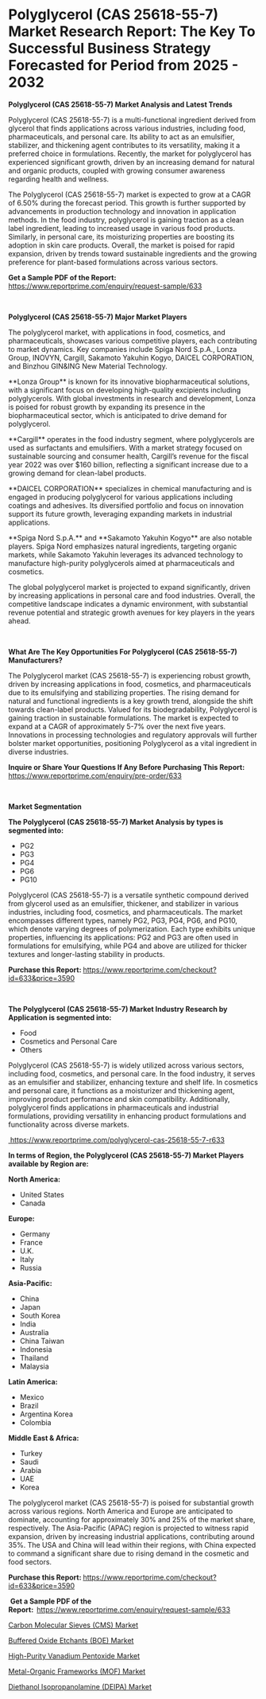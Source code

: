 <p><h1>Polyglycerol (CAS 25618-55-7) Market Research Report: The Key To Successful Business Strategy Forecasted for Period from 2025 - 2032</h1></p><p><strong>Polyglycerol (CAS 25618-55-7) Market Analysis and Latest Trends</strong></p>
<p><p>Polyglycerol (CAS 25618-55-7) is a multi-functional ingredient derived from glycerol that finds applications across various industries, including food, pharmaceuticals, and personal care. Its ability to act as an emulsifier, stabilizer, and thickening agent contributes to its versatility, making it a preferred choice in formulations. Recently, the market for polyglycerol has experienced significant growth, driven by an increasing demand for natural and organic products, coupled with growing consumer awareness regarding health and wellness.</p><p>The Polyglycerol (CAS 25618-55-7) market is expected to grow at a CAGR of 6.50% during the forecast period. This growth is further supported by advancements in production technology and innovation in application methods. In the food industry, polyglycerol is gaining traction as a clean label ingredient, leading to increased usage in various food products. Similarly, in personal care, its moisturizing properties are boosting its adoption in skin care products. Overall, the market is poised for rapid expansion, driven by trends toward sustainable ingredients and the growing preference for plant-based formulations across various sectors.</p></p>
<p><strong>Get a Sample PDF of the Report:&nbsp;</strong> <a href="https://www.reportprime.com/enquiry/request-sample/633?utm_campaign=57&utm_medium=2&utm_source=Github&utm_content=ia&utm_term=18032025&utm_id=polyglycerol-cas-25618-55-7">https://www.reportprime.com/enquiry/request-sample/633</a></p>
<p>&nbsp;</p>
<p><strong>Polyglycerol (CAS 25618-55-7) Major Market Players</strong></p>
<p><p>The polyglycerol market, with applications in food, cosmetics, and pharmaceuticals, showcases various competitive players, each contributing to market dynamics. Key companies include Spiga Nord S.p.A., Lonza Group, INOVYN, Cargill, Sakamoto Yakuhin Kogyo, DAICEL CORPORATION, and Binzhou GIN&ING New Material Technology.</p><p>**Lonza Group** is known for its innovative biopharmaceutical solutions, with a significant focus on developing high-quality excipients including polyglycerols. With global investments in research and development, Lonza is poised for robust growth by expanding its presence in the biopharmaceutical sector, which is anticipated to drive demand for polyglycerol.</p><p>**Cargill** operates in the food industry segment, where polyglycerols are used as surfactants and emulsifiers. With a market strategy focused on sustainable sourcing and consumer health, Cargill’s revenue for the fiscal year 2022 was over $160 billion, reflecting a significant increase due to a growing demand for clean-label products.</p><p>**DAICEL CORPORATION** specializes in chemical manufacturing and is engaged in producing polyglycerol for various applications including coatings and adhesives. Its diversified portfolio and focus on innovation support its future growth, leveraging expanding markets in industrial applications.</p><p>**Spiga Nord S.p.A.** and **Sakamoto Yakuhin Kogyo** are also notable players. Spiga Nord emphasizes natural ingredients, targeting organic markets, while Sakamoto Yakuhin leverages its advanced technology to manufacture high-purity polyglycerols aimed at pharmaceuticals and cosmetics.</p><p>The global polyglycerol market is projected to expand significantly, driven by increasing applications in personal care and food industries. Overall, the competitive landscape indicates a dynamic environment, with substantial revenue potential and strategic growth avenues for key players in the years ahead.</p></p>
<p>&nbsp;</p>
<p><strong>What Are The Key Opportunities For Polyglycerol (CAS 25618-55-7) Manufacturers?</strong></p>
<p><p>The Polyglycerol market (CAS 25618-55-7) is experiencing robust growth, driven by increasing applications in food, cosmetics, and pharmaceuticals due to its emulsifying and stabilizing properties. The rising demand for natural and functional ingredients is a key growth trend, alongside the shift towards clean-label products. Valued for its biodegradability, Polyglycerol is gaining traction in sustainable formulations. The market is expected to expand at a CAGR of approximately 5-7% over the next five years. Innovations in processing technologies and regulatory approvals will further bolster market opportunities, positioning Polyglycerol as a vital ingredient in diverse industries.</p></p>
<p><strong>Inquire or Share Your Questions If Any Before Purchasing This Report:</strong> <a href="https://www.reportprime.com/enquiry/pre-order/633?utm_campaign=57&utm_medium=2&utm_source=Github&utm_content=ia&utm_term=18032025&utm_id=polyglycerol-cas-25618-55-7">https://www.reportprime.com/enquiry/pre-order/633</a></p>
<p>&nbsp;</p>
<p><strong>Market Segmentation</strong></p>
<p><strong>The Polyglycerol (CAS 25618-55-7) Market Analysis by types is segmented into:</strong></p>
<p><ul><li>PG2</li><li>PG3</li><li>PG4</li><li>PG6</li><li>PG10</li></ul></p>
<p><p>Polyglycerol (CAS 25618-55-7) is a versatile synthetic compound derived from glycerol used as an emulsifier, thickener, and stabilizer in various industries, including food, cosmetics, and pharmaceuticals. The market encompasses different types, namely PG2, PG3, PG4, PG6, and PG10, which denote varying degrees of polymerization. Each type exhibits unique properties, influencing its applications: PG2 and PG3 are often used in formulations for emulsifying, while PG4 and above are utilized for thicker textures and longer-lasting stability in products.</p></p>
<p><strong>Purchase this Report:&nbsp;</strong><a href="https://www.reportprime.com/checkout?id=633&price=3590&utm_campaign=57&utm_medium=2&utm_source=Github&utm_content=ia&utm_term=18032025&utm_id=polyglycerol-cas-25618-55-7">https://www.reportprime.com/checkout?id=633&price=3590</a></p>
<p>&nbsp;</p>
<p><strong>The Polyglycerol (CAS 25618-55-7) Market Industry Research by Application is segmented into:</strong></p>
<p><ul><li>Food</li><li>Cosmetics and Personal Care</li><li>Others</li></ul></p>
<p><p>Polyglycerol (CAS 25618-55-7) is widely utilized across various sectors, including food, cosmetics, and personal care. In the food industry, it serves as an emulsifier and stabilizer, enhancing texture and shelf life. In cosmetics and personal care, it functions as a moisturizer and thickening agent, improving product performance and skin compatibility. Additionally, polyglycerol finds applications in pharmaceuticals and industrial formulations, providing versatility in enhancing product formulations and functionality across diverse markets.</p></p>
<p><a href="https://www.reportprime.com/polyglycerol-cas-25618-55-7-r633?utm_campaign=57&utm_medium=2&utm_source=Github&utm_content=ia&utm_term=18032025&utm_id=polyglycerol-cas-25618-55-7">&nbsp;https://www.reportprime.com/polyglycerol-cas-25618-55-7-r633</a></p>
<p><strong>In terms of Region, the Polyglycerol (CAS 25618-55-7) Market Players available by Region are:</strong></p>
<p>
    <p> <strong> North America: </strong>
        <ul>
            <li>United States</li>
            <li>Canada</li>
        </ul>
        </p> 
    <p> <strong> Europe: </strong>
        <ul>
            <li>Germany</li>
            <li>France</li>
            <li>U.K.</li>
            <li>Italy</li>
            <li>Russia</li>
        </ul>
        </p> 
    <p> <strong> Asia-Pacific: </strong>
        <ul>
            <li>China</li>
            <li>Japan</li>
            <li>South Korea</li>
            <li>India</li>
            <li>Australia</li>
            <li>China Taiwan</li>
            <li>Indonesia</li>
            <li>Thailand</li>
            <li>Malaysia</li>
        </ul>
        </p> 
    <p> <strong> Latin America: </strong>
        <ul>
            <li>Mexico</li>
            <li>Brazil</li>
            <li>Argentina Korea</li>
            <li>Colombia</li>
        </ul>
        </p> 
    <p> <strong> Middle East & Africa: </strong>
        <ul>
            <li>Turkey</li>
            <li>Saudi</li>
            <li>Arabia</li>
            <li>UAE</li>
            <li>Korea</li>
        </ul>
    </p>
    </p>
<p><p>The polyglycerol market (CAS 25618-55-7) is poised for substantial growth across various regions. North America and Europe are anticipated to dominate, accounting for approximately 30% and 25% of the market share, respectively. The Asia-Pacific (APAC) region is projected to witness rapid expansion, driven by increasing industrial applications, contributing around 35%. The USA and China will lead within their regions, with China expected to command a significant share due to rising demand in the cosmetic and food sectors.</p></p>
<p><strong>Purchase this Report: </strong><a href="https://www.reportprime.com/checkout?id=633&price=3590&utm_campaign=57&utm_medium=2&utm_source=Github&utm_content=ia&utm_term=18032025&utm_id=polyglycerol-cas-25618-55-7">https://www.reportprime.com/checkout?id=633&price=3590</a></p>
<p>&nbsp;<strong>Get a Sample PDF of the Report:&nbsp;&nbsp;</strong><a href="https://www.reportprime.com/enquiry/request-sample/633?utm_campaign=57&utm_medium=2&utm_source=Github&utm_content=ia&utm_term=18032025&utm_id=polyglycerol-cas-25618-55-7">https://www.reportprime.com/enquiry/request-sample/633</a></p>
<p><strong></strong></p>
<p><p><a href="https://github.com/quiraytaibat/Market-Research-Report-List-1/blob/main/carbon-molecular-sieves-cms-market.md?utm_campaign=57&utm_medium=2&utm_source=Github&utm_content=ia&utm_term=18032025&utm_id=polyglycerol-cas-25618-55-7">Carbon Molecular Sieves (CMS) Market</a></p><p><a href="https://github.com/direepittr/Market-Research-Report-List-1/blob/main/buffered-oxide-etchants-boe-market.md?utm_campaign=57&utm_medium=2&utm_source=Github&utm_content=ia&utm_term=18032025&utm_id=polyglycerol-cas-25618-55-7">Buffered Oxide Etchants (BOE) Market</a></p><p><a href="https://github.com/houltngake/Market-Research-Report-List-1/blob/main/high-purity-vanadium-pentoxide-market.md?utm_campaign=57&utm_medium=2&utm_source=Github&utm_content=ia&utm_term=18032025&utm_id=polyglycerol-cas-25618-55-7">High-Purity Vanadium Pentoxide Market</a></p><p><a href="https://github.com/zeyddaddo4/Market-Research-Report-List-1/blob/main/metal-organic-frameworks-mof-market.md?utm_campaign=57&utm_medium=2&utm_source=Github&utm_content=ia&utm_term=18032025&utm_id=polyglycerol-cas-25618-55-7">Metal-Organic Frameworks (MOF) Market</a></p><p><a href="https://github.com/pllahoithana9/Market-Research-Report-List-1/blob/main/diethanol-isopropanolamine-deipa-market.md?utm_campaign=57&utm_medium=2&utm_source=Github&utm_content=ia&utm_term=18032025&utm_id=polyglycerol-cas-25618-55-7">Diethanol Isopropanolamine (DEIPA) Market</a></p></p>